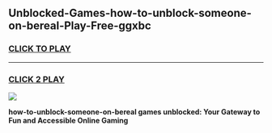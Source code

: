 
## Unblocked-Games-how-to-unblock-someone-on-bereal-Play-Free-ggxbc
<h3>
<a href="https://premium76.site?title=how-to-unblock-someone-on-bereal&ref=20M">CLICK TO PLAY</a></h3>
<hr>

<h3>
<a href="https://premium76.site?title=how-to-unblock-someone-on-bereal&ref=20M">CLICK 2 PLAY</a>
  
</h3>

<a href="https://premium76.site?title=how-to-unblock-someone-on-bereal&ref=19M"><img src="https://clearcache.store/games.png"></a>


**how-to-unblock-someone-on-bereal games unblocked: Your Gateway to Fun and Accessible Online Gaming**
